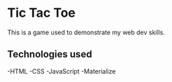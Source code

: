 # Tic Tac Toe

This is a game used to demonstrate my web dev skills.

## Technologies used
-HTML
-CSS
-JavaScript
-Materialize

